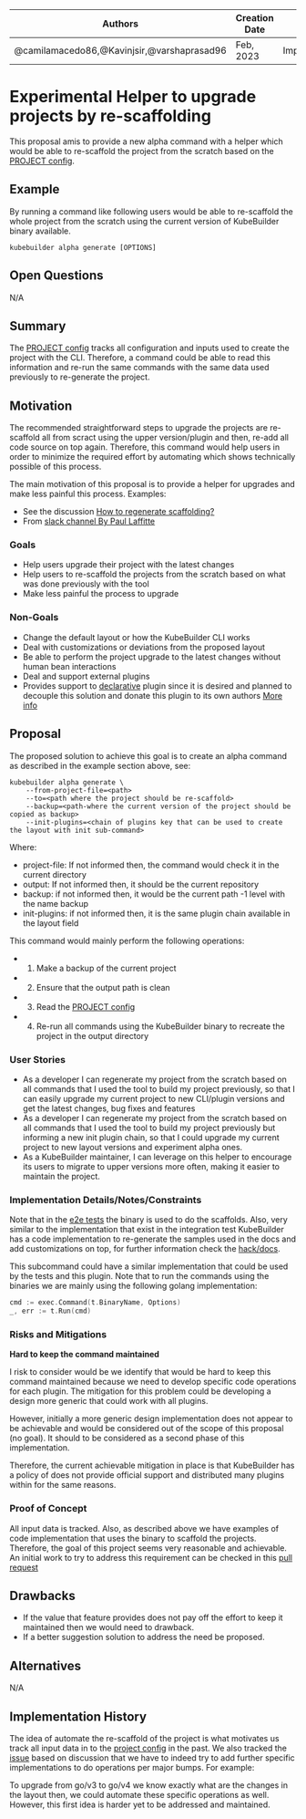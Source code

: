 | Authors                            | Creation Date | Status      | Extra |
|------------------------------------|---------------|-------------|---|
| @camilamacedo86,@Kavinjsir,@varshaprasad96 | Feb, 2023     | Implementeble | - |

Experimental Helper to upgrade projects by re-scaffolding
===================

This proposal amis to provide a new alpha command with a helper which
would be able to re-scaffold the project from the scratch based on
the [PROJECT config][project-config].

## Example

By running a command like following users would be able to re-scaffold the whole project from the scratch using the
current version of KubeBuilder binary available.

```shell
kubebuilder alpha generate [OPTIONS]
```

## Open Questions

N/A

## Summary

The [PROJECT config][project-config] tracks all configuration and inputs used to create the
project with the CLI. Therefore, a command could be able to read this information and re-run
the same commands with the same data used previously to re-generate the project.

## Motivation

The recommended straightforward steps to upgrade the projects are re-scaffold all from scract using the upper
version/plugin and then, re-add all code source on top again. Therefore, this command would help users in
order to minimize the required effort by automating which shows technically possible of this process.

The main motivation of this proposal is to provide a helper for upgrades and
make less painful this process. Examples:

- See the discussion [How to regenerate scaffolding?](https://github.com/kubernetes-sigs/kubebuilder/discussions/2864)
- From [slack channel By Paul Laffitte](https://kubernetes.slack.com/archives/CAR30FCJZ/p1675166014762669)

### Goals

- Help users upgrade their project with the latest changes
- Help users to re-scaffold the projects from the scratch based on what was done previously with the tool
- Make less painful the process to upgrade

### Non-Goals

- Change the default layout or how the KubeBuilder CLI works
- Deal with customizations or deviations from the proposed layout
- Be able to perform the project upgrade to the latest changes without human bean interactions
- Deal and support external plugins
- Provides support to [declarative](https://book.kubebuilder.io/plugins/declarative-v1.html) plugin
  since it is desired and planned to decouple this solution and donate this plugin to its own authors [More info](https://github.com/kubernetes-sigs/kubebuilder/issues/3186)

## Proposal

The proposed solution to achieve this goal is to create an alpha command as described
in the example section above, see:

```shell
kubebuilder alpha generate \
    --from-project-file=<path> 
    --to=<path where the project should be re-scaffold> 
    --backup=<path-where the current version of the project should be copied as backup>
    --init-plugins=<chain of plugins key that can be used to create the layout with init sub-command>
```

Where:

- project-file: If not informed then, the command would check it in the current directory
- output: If not informed then, it should be the current repository
- backup: if not informed then, it would be the current path -1 level with the name backup
- init-plugins: if not informed then, it is the same plugin chain available in the layout field

This command would mainly perform the following operations:

- 1. Make a backup of the current project
- 2. Ensure that the output path is clean
- 3. Read the [PROJECT config][project-config]
- 4. Re-run all commands using the KubeBuilder binary to recreate the project in the output directory

### User Stories

- As a developer I can regenerate my project from the scratch based on all commands that I used the tool to build
  my project previously, so that I can easily upgrade my current project to new CLI/plugin versions and get the
  latest changes, bug fixes and features
- As a developer I can regenerate my project from the scratch based on all commands that I used the tool to build
  my project previously but informing a new init plugin chain, so that I could upgrade my current project to new
  layout versions and experiment alpha ones.
- As a KubeBuilder maintainer, I can leverage on this helper to encourage its users to migrate to upper versions more often, making it easier to maintain the project.

### Implementation Details/Notes/Constraints

Note that in the [e2e tests](https://github.com/kubernetes-sigs/kubebuilder/tree/master/test/e2e) the binary is used to do the scaffolds.
Also, very similar to the implementation that exist in the integration test KubeBuilder has
a code implementation to re-generate the samples used in the docs and add customizations on top,
for further information check the [hack/docs](https://github.com/kubernetes-sigs/kubebuilder/tree/master/hack/docs).

This subcommand could have a similar implementation that could be used by the tests and this plugin.
Note that to run the commands using the binaries we are mainly using the following golang implementation:

```go
cmd := exec.Command(t.BinaryName, Options)
_, err := t.Run(cmd)
```

### Risks and Mitigations

**Hard to keep the command maintained**

I risk to consider would be we identify that would be hard to keep this command maintained
because we need to develop specific code operations for each plugin. The mitigation for
this problem could be developing a design more generic that could work with all plugins.

However, initially a more generic design implementation does not appear to be achievable and
would be considered out of the scope of this proposal (no goal). It should to be considered
as a second phase of this implementation.

Therefore, the current achievable mitigation in place is that KubeBuilder has a policy of
does not provide official support and distributed many plugins within for the same reasons.

### Proof of Concept

All input data is tracked. Also, as described above we have examples of code implementation
that uses the binary to scaffold the projects. Therefore, the goal of this project seems
very reasonable and achievable. An initial work to try to address this requirement can
be checked in this [pull request](https://github.com/kubernetes-sigs/kubebuilder/pull/3022)

## Drawbacks

- If the value that feature provides does not pay off the effort to keep it
  maintained then we would need to drawback.
- If a better suggestion solution to address the need be proposed.

## Alternatives

N/A

## Implementation History

The idea of automate the re-scaffold of the project is what motivates
us track all input data in to the [project config][project-config]
in the past. We also tracked the [issue](https://github.com/kubernetes-sigs/kubebuilder/issues/2068)
based on discussion that we have to indeed try to add further
specific implementations to do operations per major bumps. For example:

To upgrade from go/v3 to go/v4 we know exactly what are the changes in the layout
then, we could automate these specific operations as well. However, this first idea is harder yet
to be addressed and maintained.

[project-config]: https://book.kubebuilder.io/reference/project-config.html